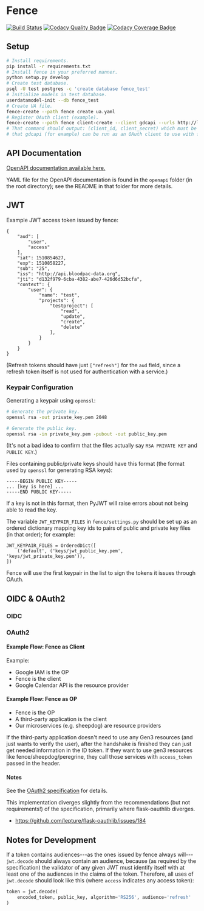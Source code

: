 # Fence

[![Build Status](https://travis-ci.org/uc-cdis/fence.svg?branch=master)](https://travis-ci.org/uc-cdis/fence)
[![Codacy Quality Badge](https://api.codacy.com/project/badge/Grade/1cb2ec9cc64049488d140f44027c4422)](https://www.codacy.com/app/uc-cdis/fence?utm_source=github.com&amp;utm_medium=referral&amp;utm_content=uc-cdis/fence&amp;utm_campaign=Badge_Grade)
[![Codacy Coverage Badge](https://api.codacy.com/project/badge/Coverage/1cb2ec9cc64049488d140f44027c4422)](https://www.codacy.com/app/uc-cdis/fence?utm_source=github.com&utm_medium=referral&utm_content=uc-cdis/fence&utm_campaign=Badge_Coverage)

## Setup

```bash
# Install requirements.
pip install -r requirements.txt
# Install fence in your preferred manner.
python setup.py develop
# Create test database.
psql -U test postgres -c 'create database fence_test'
# Initialize models in test database.
userdatamodel-init --db fence_test
# Create UA file.
fence-create --path fence create ua.yaml
# Register OAuth client (example).
fence-create --path fence client-create --client gdcapi --urls http://localhost/api/v0/oauth2/authorize --username test
# That command should output: (client_id, client_secret) which must be saved so
# that gdcapi (for example) can be run as an OAuth client to use with fence.
```

## API Documentation

[OpenAPI documentation available here.](http://petstore.swagger.io/?url=https://raw.githubusercontent.com/uc-cdis/fence/master/openapi/swagger.yaml)

YAML file for the OpenAPI documentation is found in the `openapi` folder (in
the root directory); see the README in that folder for more details.

## JWT

Example JWT access token issued by fence:
```
{
    "aud": [
        "user",
        "access"
    ],
    "iat": 1510854627,
    "exp": 1510858227,
    "sub": "25",
    "iss": "http://api.bloodpac-data.org",
    "jti": "d132f979-6cba-4382-abe7-426d6d52bcfa",
    "context": {
        "user": {
            "name": "test",
            "projects": {
                "testproject": [
                    "read",
                    "update",
                    "create",
                    "delete"
                ],
            }
        }
    }
}
```
(Refresh tokens should have just `["refresh"]` for the `aud` field, since a
 refresh token itself is not used for authentication with a service.)

### Keypair Configuration

Generating a keypair using `openssl`:
```bash
# Generate the private key.
openssl rsa -out private_key.pem 2048

# Generate the public key.
openssl rsa -in private_key.pem -pubout -out public_key.pem
```
(It's not a bad idea to confirm that the files actually say `RSA PRIVATE KEY`
and `PUBLIC KEY`.)

Files containing public/private keys should have this format (the format used
by `openssl` for generating RSA keys):
```
-----BEGIN PUBLIC KEY-----
... [key is here] ...
-----END PUBLIC KEY-----
```
If a key is not in this format, then PyJWT will raise errors about not being
able to read the key.

The variable `JWT_KEYPAIR_FILES` in `fence/settings.py` should be set up as an
ordered dictionary mapping key ids to pairs of public and private key files (in
that order); for example:
```
JWT_KEYPAIR_FILES = OrderedDict([
    ('default', ('keys/jwt_public_key.pem', 'keys/jwt_private_key.pem')),
])
```
Fence will use the first keypair in the list to sign the tokens it issues
through OAuth.

## OIDC & OAuth2

### OIDC

### OAuth2

#### Example Flow: Fence as Client

Example:

- Google IAM is the OP
- Fence is the client
- Google Calendar API is the resource provider

#### Example Flow: Fence as OP

- Fence is the OP
- A third-party application is the client
- Our microservices (e.g. sheepdog) are resource providers

If the third-party application doesn't need to use any Gen3 resources (and just
wants to verify the user), after the handshake is finished they can just get
needed information in the ID token. If they want to use gen3 resources like
fence/sheepdog/peregrine, they call those services with `access_token` passed in
the header.

#### Notes

See the [OAuth2 specification](https://tools.ietf.org/html/rfc6749) for details.

This implementation diverges slightly from the recommendations (but not
requirements!) of the specification, primarily where flask-oauthlib diverges.

- https://github.com/lepture/flask-oauthlib/issues/184

## Notes for Development

If a token contains audiences---as the ones issued by fence always
will---`jwt.decode` should always contain an audience, because (as required by
the specification) the validator of any given JWT must identify itself with at
least one of the audiences in the claims of the token. Therefore, all uses of
`jwt.decode` should look like this (where `access` indicates any access token):
```python
token = jwt.decode(
    encoded_token, public_key, algorithm='RS256', audience='refresh'
)
```

